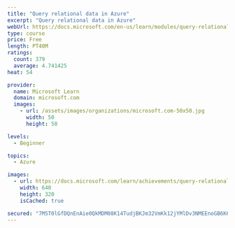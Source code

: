 ```yaml
---
title: "Query relational data in Azure"
excerpt: "Query relational data in Azure"
webUrl: https://docs.microsoft.com/en-us/learn/modules/query-relational-data/
type: course
price: Free
length: PT40M
ratings:
  count: 379
  average: 4.741425
heat: 54

provider:
  name: Microsoft Learn
  domain: microsoft.com
  images:
    - url: /assets/images/organizations/microsoft.com-50x50.jpg
      width: 50
      height: 50

levels:
  - Beginner

topics:
  - Azure

images:
  - url: https://docs.microsoft.com/learn/achievements/query-relational-data-azure-social.png
    width: 640
    height: 320
    isCached: true

secured: "7M5T0lGfDQnEnAie0QkMDM08K14TudjBKJm32VmKk12jYMlDv3NMEEnoGB6K6ZSJhe1LUya1LvBqWXljSJ51EoGwnLWKWFxa4oSymRHpp4SJ2WmFPOXKehdWmAbzjpLu2Zo5GrVZGENGK5s8UR/7PviTkGcB5ZsucrI9ow1sbwNK8dWttnOB9c3O6J5u/XcAIcdqNoTtVV/dG03u62S9iajEYAE4ozdPRT5Ob0uXxNypbsxd2d0pyZxta/BIB/yseWbBldBopQ8HiUJrNvQ4jC3gb4u0EwwC/LZl1QU6bzRVllEoLfrUF565d8h8jE+TxgohdnvkR6bFtP0p/82gAGnAIvUHhohTncfzKz+8/7Yd4gfDSUQczlmvqVgBVJ8eyPCTcHes1hRxPNaBHnqdrV/K8g2WlN0V0qX1eEIrjIY=;aoPIWUIG68pwFoQDQ0FJEg=="
---
```


